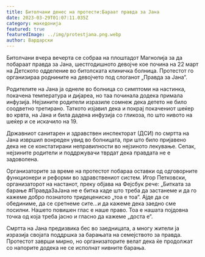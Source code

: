 ```yaml
---
title: Битолчани денес на протести:Бараат правда за Јана
date: 2023-03-29T01:07:11.035Z
category: македонија
featured: true
featuredImage: ../img/protestjana.png.webp
author: Вардарски
---
```


Битолчани вчера вечерта се собраа на плоштадот Магнолија за да побараат правда за Јана, шестгодишното девојче кое почина на 22 март на Детското одделение во битолската клиничка болница. Протестот го организираа роднините на девојчето под слоганот „Правда за Јана“.

Родителите на Јана ја однеле во болница со симптоми на настинка, покачена температура и дијареа, но таа починала додека примала инфузија. Нејзините родители изразиле сомнеж дека детето не било соодветно третирано. Таткото изјавил дека и покрај покачениот шеќер во крвта, на Јана и била дадена инфузија со гликоза, по што нивото на шеќер и се искачило на 19.

Државниот санитарен и здравствен инспекторат (ДСИ) по смртта на Јана извршил вонреден увид во болницата, при што било пријавено дека не се констатирани неправилности во нејзиното лекување. Сепак, нејзините родители и поддржувачи тврдат дека правдата не е задоволена.

Организаторите за време на протестот побараа оставки од одговорните функционери и реформи во здравствениот систем. Игор Петковски, организаторот на настанот, преку објава на Фејсбук рече: „Битката за барање #ПравдаЗаЈана не е битка каде што треба да застанеме и да го кажеме добро познатото тридецениско „тоа е тоа“. Ајде да се обединиме, да се сретнеме сите...и да кажеме дека заедно сме посилни. Нашето повишен глас е наше право. Тоа е нашата појдовна точка од која треба јасно и гласно да кажеме „доста е“.

Смртта на Јана предизвика бес во заедницата, а многу жители ја изразија својата поддршка за барањата на семејството за правда. Протестот заврши мирно, но организаторите велат дека ќе продолжат со напорите додека не се исполнат нивните барања.
